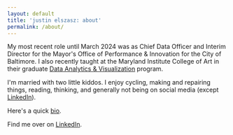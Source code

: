 ```yaml
---
layout: default
title: 'justin elszasz: about'
permalink: /about/
---
```


My most recent role until March 2024 was as Chief Data Officer and Interim Director for the Mayor's Office of Performance & Innovation for the City of Baltimore. I also recently taught at the Maryland Institute College of Art in their graduate [Data Analytics & Visualization](https://www.mica.edu/graduate-programs/data-analytics-and-visualization-mps/) program.

I'm married with two little kiddos. I enjoy cycling, making and repairing things, reading, thinking, and generally not being on social media (except [LinkedIn](https://www.linkedin.com/in/justinelszasz/)). 

Here's a quick [bio](https://docs.google.com/document/d/1YV9a9LUMPcRLqWlIrI5RWEa1-SsrhnRFKkk5j_0VeAk/edit?usp=sharing).

Find me over on [LinkedIn](https://www.linkedin.com/in/justinelszasz).
